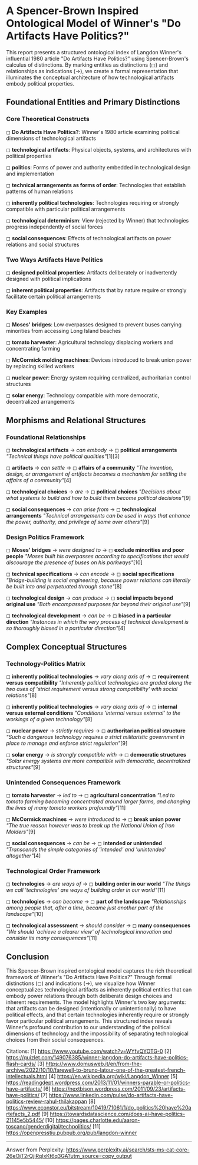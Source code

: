 # A Spencer-Brown Inspired Ontological Model of Winner's "Do Artifacts Have Politics?"

This report presents a structured ontological index of Langdon Winner's influential 1980 article "Do Artifacts Have Politics?" using Spencer-Brown's calculus of distinctions. By marking entities as distinctions (◻) and relationships as indications (→), we create a formal representation that illuminates the conceptual architecture of how technological artifacts embody political properties.

## Foundational Entities and Primary Distinctions

### Core Theoretical Constructs

◻ **Do Artifacts Have Politics?**: Winner's 1980 article examining political dimensions of technological artifacts

◻ **technological artifacts**: Physical objects, systems, and architectures with political properties

◻ **politics**: Forms of power and authority embedded in technological design and implementation

◻ **technical arrangements as forms of order**: Technologies that establish patterns of human relations

◻ **inherently political technologies**: Technologies requiring or strongly compatible with particular political arrangements

◻ **technological determinism**: View (rejected by Winner) that technologies progress independently of social forces

◻ **social consequences**: Effects of technological artifacts on power relations and social structures

### Two Ways Artifacts Have Politics

◻ **designed political properties**: Artifacts deliberately or inadvertently designed with political implications

◻ **inherent political properties**: Artifacts that by nature require or strongly facilitate certain political arrangements

### Key Examples

◻ **Moses' bridges**: Low overpasses designed to prevent buses carrying minorities from accessing Long Island beaches

◻ **tomato harvester**: Agricultural technology displacing workers and concentrating farming

◻ **McCormick molding machines**: Devices introduced to break union power by replacing skilled workers

◻ **nuclear power**: Energy system requiring centralized, authoritarian control structures

◻ **solar energy**: Technology compatible with more democratic, decentralized arrangements

## Morphisms and Relational Structures

### Foundational Relationships

◻ **technological artifacts** → *can embody* → ◻ **political arrangements**
   *"Technical things have political qualities"*[1][3]

◻ **artifacts** → *can settle* → ◻ **affairs of a community**
   *"The invention, design, or arrangement of artifacts becomes a mechanism for settling the affairs of a community"*[4]

◻ **technological choices** → *are* → ◻ **political choices**
   *"Decisions about what systems to build and how to build them become political decisions"*[9]

◻ **social consequences** → *can arise from* → ◻ **technological arrangements**
   *"Technical arrangements can be used in ways that enhance the power, authority, and privilege of some over others"*[9]

### Design Politics Framework

◻ **Moses' bridges** → *were designed to* → ◻ **exclude minorities and poor people**
   *"Moses built his overpasses according to specifications that would discourage the presence of buses on his parkways"*[10]

◻ **technical specifications** → *can encode* → ◻ **social specifications**
   *"Bridge-building is social engineering, because power relations can literally be built into and perpetuated through stone"*[8]

◻ **technological design** → *can produce* → ◻ **social impacts beyond original use**
   *"Both encompassed purposes far beyond their original use"*[9]

◻ **technological development** → *can be* → ◻ **biased in a particular direction**
   *"Instances in which the very process of technical development is so thoroughly biased in a particular direction"*[4]

## Complex Conceptual Structures

### Technology-Politics Matrix

◻ **inherently political technologies** → *vary along axis of* → ◻ **requirement versus compatibility**
   *"Inherently political technologies are graded along the two axes of 'strict requirement versus strong compatibility' with social relations"*[8]

◻ **inherently political technologies** → *vary along axis of* → ◻ **internal versus external conditions**
   *"Conditions 'internal versus external' to the workings of a given technology"*[8]

◻ **nuclear power** → *strictly requires* → ◻ **authoritarian political structure**
   *"Such a dangerous technology requires a strict militaristic government in place to manage and enforce strict regulation"*[9]

◻ **solar energy** → *is strongly compatible with* → ◻ **democratic structures**
   *"Solar energy systems are more compatible with democratic, decentralized structures"*[9]

### Unintended Consequences Framework

◻ **tomato harvester** → *led to* → ◻ **agricultural concentration**
   *"Led to tomato farming becoming concentrated around larger farms, and changing the lives of many tomato workers profoundly"*[11]

◻ **McCormick machines** → *were introduced to* → ◻ **break union power**
   *"The true reason however was to break up the National Union of Iron Molders"*[9]

◻ **social consequences** → *can be* → ◻ **intended or unintended**
   *"Transcends the simple categories of 'intended' and 'unintended' altogether"*[4]

### Technological Order Framework

◻ **technologies** → *are ways of* → ◻ **building order in our world**
   *"The things we call 'technologies' are ways of building order in our world"*[11]

◻ **technologies** → *can become* → ◻ **part of the landscape**
   *"Relationships among people that, after a time, became just another part of the landscape"*[10]

◻ **technological assessment** → *should consider* → ◻ **many consequences**
   *"We should 'achieve a clearer view' of technological innovation and consider its many consequences"*[11]

## Conclusion

This Spencer-Brown inspired ontological model captures the rich theoretical framework of Winner's "Do Artifacts Have Politics?" Through formal distinctions (◻) and indications (→), we visualize how Winner conceptualizes technological artifacts as inherently political entities that can embody power relations through both deliberate design choices and inherent requirements. The model highlights Winner's two key arguments: that artifacts can be designed (intentionally or unintentionally) to have political effects, and that certain technologies inherently require or strongly favor particular political arrangements. This structured index reveals Winner's profound contribution to our understanding of the political dimensions of technology and the impossibility of separating technological choices from their social consequences.

Citations:
[1] https://www.youtube.com/watch?v=WYfvQYOTG-0
[2] https://quizlet.com/149076385/winner-langdon-do-artifacts-have-politics-flash-cards/
[3] https://www.domusweb.it/en/from-the-archive/2022/10/10/farewell-to-bruno-latour-one-of-the-greatest-french-intellectuals.html
[4] https://en.wikipedia.org/wiki/Langdon_Winner
[5] https://readingdept.wordpress.com/2013/11/01/winners-parable-or-politics-have-artifacts/
[6] https://nextbison.wordpress.com/2011/09/23/artifacts-have-politics/
[7] https://www.linkedin.com/pulse/do-artifacts-have-politics-review-rahul-thilakappan
[8] https://www.econstor.eu/bitstream/10419/71061/1/do_politics%20have%20artefacts_2.pdf
[9] https://towardsdatascience.com/does-ai-have-politics-21145e5b5445/
[10] https://pages.charlotte.edu/aaron-toscano/genderdigital/techpolitics/
[11] https://openpresstiu.pubpub.org/pub/langdon-winner

---
Answer from Perplexity: https://www.perplexity.ai/search/sts-ms-cat-core-26eOjT2rQjiRqIxKt6q3GA?utm_source=copy_output
